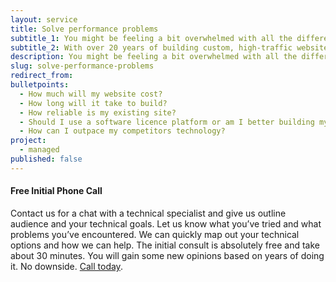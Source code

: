 ```yaml
---
layout: service
title: Solve performance problems
subtitle_1: You might be feeling a bit overwhelmed with all the different technologies and approaches available. What’s the best way to evaluate the right path for your idea or product?\n Give us your quick pitch, explain the problem you’re solving. And we’ll quickly map out how we think you should approach the technical side of things. Gotchas, options and technology stacks.
subtitle_2: With over 20 years of building custom, high-traffic websites we can help you evaluate your options. Call today for a no-obligation chat with one of our experienced technical developers and technical project managers. We can help you quickly gain insight into your next step.
description: You might be feeling a bit overwhelmed with all the different technologies and approaches available. What’s the best way to evaluate the right path for your idea or product?
slug: solve-performance-problems
redirect_from:
bulletpoints:
  - How much will my website cost?
  - How long will it take to build?
  - How reliable is my existing site?
  - Should I use a software licence platform or am I better building my own custom website?
  - How can I outpace my competitors technology?
project:
  - managed
published: false
---
```


#### Free Initial Phone Call

Contact us for a chat with a technical specialist and give us outline audience and your technical goals. Let us know what you’ve tried and what problems you’ve encountered. We can quickly map out your technical options and how we can help. The initial consult is absolutely free and take about 30 minutes. You will gain some new opinions based on years of doing it. No
downside. [Call today](tel:+61292678300).
